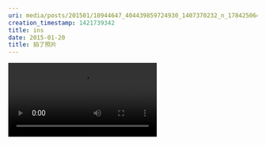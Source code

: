 ```yaml
---
uri: media/posts/201501/10944647_404439859724930_1407370232_n_17842506475033595.mp4
creation_timestamp: 1421739342
title: ins
date: 2015-01-20
title: 拍了照片
---
```


![](media/posts/201501/10944647_404439859724930_1407370232_n_17842506475033595.mp4)

